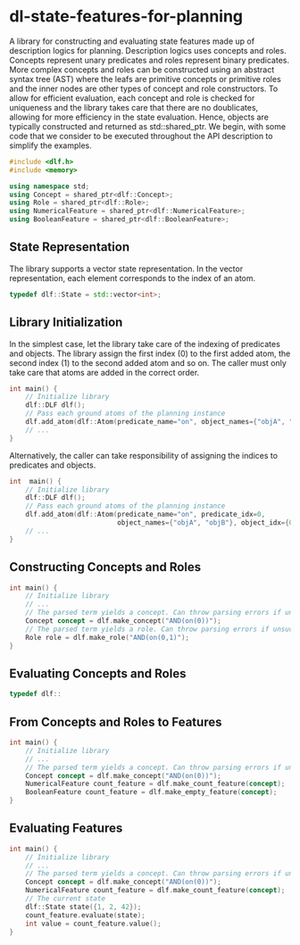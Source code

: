 
# dl-state-features-for-planning

A library for constructing and evaluating state features made up of description logics for planning.
Description logics uses concepts and roles. Concepts represent unary predicates and roles represent binary predicates. More complex concepts and roles can be constructed using an abstract syntax tree (AST) where the leafs are primitive concepts or primitive roles and the inner nodes are other types of concept and role constructors. To allow for efficient evaluation, each concept and role is checked for uniqueness and the library takes care that there are no doublicates, allowing for more efficiency in the state evaluation.
Hence, objects are typically constructed and returned as std::shared_ptr. We begin, with some code that we consider to be executed throughout the API description to simplify the examples.

```cpp
#include <dlf.h>
#include <memory>

using namespace std;
using Concept = shared_ptr<dlf::Concept>;
using Role = shared_ptr<dlf::Role>;
using NumericalFeature = shared_ptr<dlf::NumericalFeature>;
using BooleanFeature = shared_ptr<dlf::BooleanFeature>;
```

## State Representation
The library supports a vector state representation.
In the vector representation, each element corresponds to the index of an atom.

```cpp
typedef dlf::State = std::vector<int>;
```

## Library Initialization

In the simplest case, let the library take care of the indexing of predicates and objects.
The library assign the first index (0) to the first added atom,
the second index (1) to the second added atom and so on.
The caller must only take care that atoms are added in the correct order.

```cpp
int main() {
    // Initialize library
    dlf::DLF dlf();
    // Pass each ground atoms of the planning instance
    dlf.add_atom(dlf::Atom(predicate_name="on", object_names={"objA", "objB"}));
    // ...
}
```

Alternatively, the caller can take responsibility of assigning the indices to predicates and objects.

```cpp
int  main() {
    // Initialize library
    dlf::DLF dlf();
    // Pass each ground atoms of the planning instance
    dlf.add_atom(dlf::Atom(predicate_name="on", predicate_idx=0,
                           object_names={"objA", "objB"}, object_idx={0, 1}));
    // ...
}
```

##  Constructing Concepts and Roles

```cpp
int main() {
    // Initialize library
    // ...
    // The parsed term yields a concept. Can throw parsing errors if unsuccesful.
    Concept concept = dlf.make_concept("AND(on(0))");
    // The parsed term yields a role. Can throw parsing errors if unsuccesful.
    Role role = dlf.make_role("AND(on(0,1)");
}
```

## Evaluating Concepts and Roles

```cpp
typedef dlf::
```

## From Concepts and Roles to Features

```cpp
int main() {
    // Initialize library
    // ...
    // The parsed term yields a concept. Can throw parsing errors if unsuccesful.
    Concept concept = dlf.make_concept("AND(on(0))");
    NumericalFeature count_feature = dlf.make_count_feature(concept);
    BooleanFeature count_feature = dlf.make_empty_feature(concept);
}
```

## Evaluating Features


```cpp
int main() {
    // Initialize library
    // ...
    // The parsed term yields a concept. Can throw parsing errors if unsuccesful.
    Concept concept = dlf.make_concept("AND(on(0))");
    NumericalFeature count_feature = dlf.make_count_feature(concept);
    // The current state
    dlf::State state({1, 2, 42});
    count_feature.evaluate(state);
    int value = count_feature.value();
}
```
